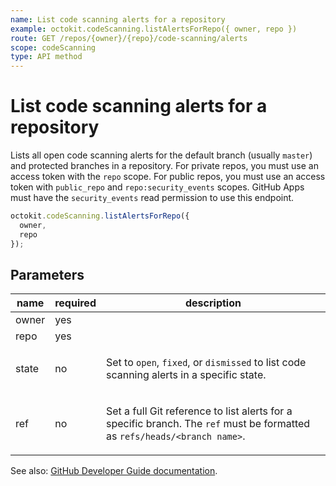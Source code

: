 ```yaml
---
name: List code scanning alerts for a repository
example: octokit.codeScanning.listAlertsForRepo({ owner, repo })
route: GET /repos/{owner}/{repo}/code-scanning/alerts
scope: codeScanning
type: API method
---
```


# List code scanning alerts for a repository

Lists all open code scanning alerts for the default branch (usually `master`) and protected branches in a repository. For private repos, you must use an access token with the `repo` scope. For public repos, you must use an access token with `public_repo` and `repo:security_events` scopes. GitHub Apps must have the `security_events` read permission to use this endpoint.

```js
octokit.codeScanning.listAlertsForRepo({
  owner,
  repo
});
```

## Parameters

<table>
  <thead>
    <tr>
      <th>name</th>
      <th>required</th>
      <th>description</th>
    </tr>
  </thead>
  <tbody>
    <tr><td>owner</td><td>yes</td><td>

</td></tr>
<tr><td>repo</td><td>yes</td><td>

</td></tr>
<tr><td>state</td><td>no</td><td>

Set to `open`, `fixed`, or `dismissed` to list code scanning alerts in a specific state.

</td></tr>
<tr><td>ref</td><td>no</td><td>

Set a full Git reference to list alerts for a specific branch. The `ref` must be formatted as `refs/heads/<branch name>`.

</td></tr>
  </tbody>
</table>

See also: [GitHub Developer Guide documentation](https://docs.github.com/v3/code-scanning/#list-code-scanning-alerts-for-a-repository).
